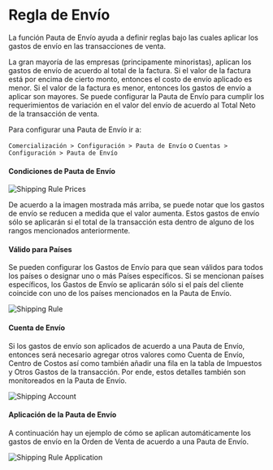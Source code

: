 <!-- add-breadcrumbs -->
# Regla de Envío

La función Pauta de Envío ayuda a definir reglas bajo las cuales aplicar los gastos de envío en las transacciones de venta. 

La gran mayoría de las empresas (principamente minoristas), aplican los gastos de envío de acuerdo al total de la factura. Si el valor de la factura está por encima de cierto monto, entonces el costo de envío aplicado es menor. Si el valor de la factura es menor, entonces los gastos de envío a aplicar son mayores. Se puede configurar la Pauta de Envío para cumplir los requerimientos de variación en el valor del envío de acuerdo al Total Neto de la transacción de venta.

Para configurar una Pauta de Envío ir a:

`Comercialización > Configuración > Pauta de Envío` o `Cuentas > Configuración > Pauta de Envío`

#### Condiciones de Pauta de Envío

<img alt="Shipping Rule Prices" class="screenshot"  src="{{docs_base_url}}/assets/img/articles/shipping-charges-1.png">

De acuerdo a la imagen mostrada más arriba, se puede notar que los gastos de envío se reducen a medida que el valor aumenta. Estos gastos de envío sólo se aplicarán si el total de la transacción esta dentro de alguno de los rangos mencionados anteriormente. 

#### Válido para Países

Se pueden configurar los Gastos de Envío para que sean válidos para todos los países o designar uno o más Países específicos. Si se mencionan países específicos, los Gastos de Envío se aplicarán sólo si el país del cliente coincide con uno de los países mencionados en la Pauta de Envío. 

<img alt="Shipping Rule " class="screenshot"  src="{{docs_base_url}}/assets/img/articles/shipping-charges-2.gif">

#### Cuenta de Envío

Si los gastos de envío son aplicados de acuerdo a una Pauta de Envío, entonces será necesario agregar otros valores como Cuenta de Envío, Centro de Costos así como también añadir una fila en la tabla de Impuestos y Otros Gastos de la transacción. Por ende, estos detalles también son monitoreados en la Pauta de Envío. 

<img alt="Shipping Account" class="screenshot"  src="{{docs_base_url}}/assets/img/articles/shipping-charges-3.png">

#### Aplicación de la Pauta de Envío

A continuación hay un ejemplo de cómo se aplican automáticamente los gastos de envío en la Orden de Venta de acuerdo a una Pauta de Envío. 

<img alt="Shipping Rule Application" class="screenshot"  src="{{docs_base_url}}/assets/img/articles/shipping-charges-4.gif">
